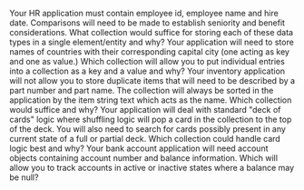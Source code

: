 Your HR application must contain employee id, employee name and hire date. Comparisons will need to be made to establish seniority and benefit considerations. What collection would suffice for storing each of these data types in a single element/entity and why?
Your application will need to store names of countries with their corresponding capital city (one acting as key and one as value.) Which collection will allow you to put individual entries into a collection as a key and a value and why?
Your inventory application will not allow you to store duplicate items that will need to be described by a part number and part name. The collection will always be sorted in the application by the item string text which acts as the name. Which collection would suffice and why?
Your application will deal with standard "deck of cards" logic where shuffling logic will pop a card in the collection to the top of the deck. You will also need to search for cards possibly present in any current state of a full or partial deck. Which collection could handle card logic best and why?
Your bank account application will need account objects containing account number and balance information. Which will allow you to track accounts in active or inactive states where a balance may be null?
